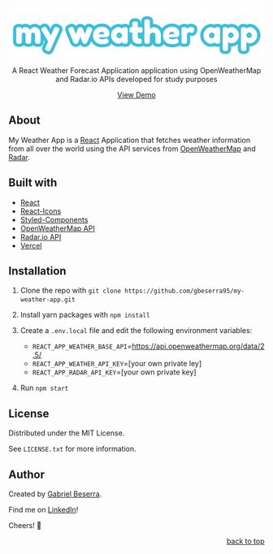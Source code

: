<div align="center">
    <img src="/src/assets/logo.png" alt="my weather app logo" />
    <p>A React Weather Forecast Application application using OpenWeatherMap and Radar.io APIs developed for study purposes</p>
</div>

<div align="center">
    <a href="">View Demo</a>
</div>

## About

My Weather App is a [React](https://reactjs.org/) Application that fetches weather information from all over the world using the API services from [OpenWeatherMap](https://openweathermap.org/) and [Radar](https://radar.com/documentation).

## Built with

- [React](https://reactjs.org/)
- [React-Icons](https://react-icons.github.io/react-icons)
- [Styled-Components](https://styled-components.com/)
- [OpenWeatherMap API](https://openweathermap.org/)
- [Radar.io API](https://radar.com/documentation)
- [Vercel](https://vercel.com/docs)

## Installation

1. Clone the repo with `git clone https://github.com/gbeserra95/my-weather-app.git`

2. Install yarn packages with `npm install`

3. Create a `.env.local` file and edit the following environment variables:

   - `REACT_APP_WEATHER_BASE_API`=https://api.openweathermap.org/data/2.5/
   - `REACT_APP_WEATHER_API_KEY`=[your own private ley]
   - `REACT_APP_RADAR_API_KEY`=[your own private key]

4. Run `npm start`

## License

Distributed under the MIT License.<br>

See `LICENSE.txt` for more information.

## Author

Created by [Gabriel Beserra](https://github.com/gbeserra95).

Find me on [LinkedIn](https://www.linkedin.com/in/-gabrielbeserra/)!

Cheers! 🍻

<div align="right">
    <a href="#">back to top</a>
</div>
